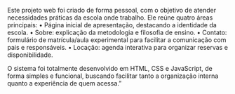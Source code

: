 Este projeto web foi criado de forma pessoal, com o objetivo de atender necessidades práticas da escola onde trabalho. Ele reúne quatro áreas principais:
	•	Página inicial de apresentação, destacando a identidade da escola.
	•	Sobre: explicação da metodologia e filosofia de ensino.
	•	Contato: formulário de matrícula/aula experimental para facilitar a comunicação com pais e responsáveis.
	•	Locação: agenda interativa para organizar reservas e disponibilidade.

O sistema foi totalmente desenvolvido em HTML, CSS e JavaScript, de forma simples e funcional, buscando facilitar tanto a organização interna quanto a experiência de quem acessa.”
